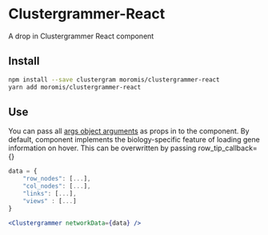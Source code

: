 # Clustergrammer-React

A drop in Clustergrammer React component

## Install

```bash
npm install --save clustergram moromis/clustergrammer-react
yarn add moromis/clustergrammer-react
```

## Use

You can pass all [args object arguments](https://clustergrammer.readthedocs.io/clustergrammer_js.html#clustergrammer-js-api) as props in to the component. By default, component implements the
biology-specific feature of loading gene information on hover. This can be overwritten by passing row_tip_callback={}

```jsx
data = {
    "row_nodes": [...],
    "col_nodes": [...],
    "links": [...],
    "views" : [...]
}

<Clustergrammer networkData={data} />
```
